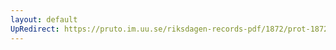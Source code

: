 ```yaml
---
layout: default
UpRedirect: https://pruto.im.uu.se/riksdagen-records-pdf/1872/prot-1872--fk--217/prot-1872--fk--217_007.pdf
---
```

